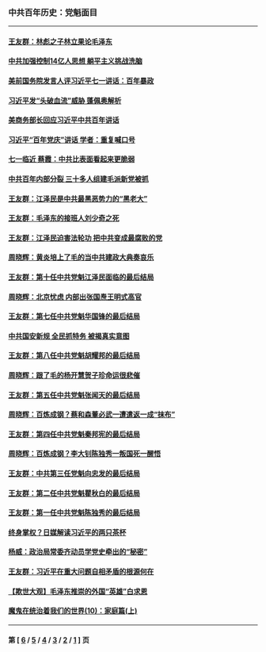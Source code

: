 ### 中共百年历史：党魁面目
---
#### [王友群：林彪之子林立果论毛泽东](../../pages/nf1176107/n13128622.md?08020430) 
#### [中共加强控制14亿人思想 躺平主义挑战洗脑](../../pages/nf1176107/n13094299.md?08020430) 
#### [美前国务院发言人评习近平七一讲话：百年暴政](../../pages/nf1176107/n13066986.md?08020430) 
#### [习近平发“头破血流”威胁 蓬佩奥解析](../../pages/nf1176107/n13063604.md?08020430) 
#### [美商务部长回应习近平中共百年讲话](../../pages/nf1176107/n13062903.md?08020430) 
#### [习近平“百年党庆”讲话 学者：重复喊口号](../../pages/nf1176107/n13061411.md?08020430) 
#### [七一临近 蔡霞：中共比表面看起来更脆弱](../../pages/nf1176107/n13056418.md?08020430) 
#### [中共百年内部分裂 三十多人组建毛派新党被抓](../../pages/nf1176107/n13044023.md?08020430) 
#### [王友群：江泽民是中共最黑恶势力的“黑老大”](../../pages/nf1176107/n13022180.md?08020430) 
#### [王友群：毛泽东的接班人刘少奇之死](../../pages/nf1176107/n12991772.md?08020430) 
#### [王友群：江泽民迫害法轮功 把中共变成最腐败的党](../../pages/nf1176107/n12947347.md?08020430) 
#### [周晓辉：黄炎培上了毛的当中共建政大典奏哀乐](../../pages/nf1176107/n12942780.md?08020430) 
#### [王友群：第十任中共党魁江泽民面临的最后结局](../../pages/nf1176107/n12933748.md?08020430) 
#### [周晓辉：北京忧虑 内部出张国焘王明式高官](../../pages/nf1176107/n12931709.md?08020430) 
#### [王友群：第七任中共党魁华国锋的最后结局](../../pages/nf1176107/n12918457.md?08020430) 
#### [中共国安新规 全民抓特务 被揭真实意图](../../pages/nf1176107/n12911615.md?08020430) 
#### [王友群：第八任中共党魁胡耀邦的最后结局](../../pages/nf1176107/n12902918.md?08020430) 
#### [周晓辉：跟了毛的杨开慧贺子珍命运很悲催](../../pages/nf1176107/n12877804.md?08020430) 
#### [王友群：第五任中共党魁张闻天的最后结局](../../pages/nf1176107/n12865420.md?08020430) 
#### [周晓辉：百炼成钢？蔡和森董必武一遭遣返一成“抹布”](../../pages/nf1176107/n12854806.md?08020430) 
#### [王友群：第四任中共党魁秦邦宪的最后结局](../../pages/nf1176107/n12855290.md?08020430) 
#### [周晓辉：百炼成钢？李大钊陈独秀一叛国死一醒悟](../../pages/nf1176107/n12847981.md?08020430) 
#### [王友群：中共第三任党魁向忠发的最后结局](../../pages/nf1176107/n12840390.md?08020430) 
#### [王友群：第二任中共党魁瞿秋白的最后结局](../../pages/nf1176107/n12824710.md?08020430) 
#### [王友群：第一任中共党魁陈独秀的最后结局](../../pages/nf1176107/n12809869.md?08020430) 
#### [终身掌权？日媒解读习近平的两只茶杯](../../pages/nf1176107/n12805064.md?08020430) 
#### [杨威：政治局常委齐动员学党史牵出的“秘密”](../../pages/nf1176107/n12764642.md?08020430) 
#### [王友群：习近平在重大问题自相矛盾的根源何在](../../pages/nf1176107/n12499563.md?08020430) 
#### [【欺世大观】毛泽东推崇的外国“英雄”白求恩](../../pages/nf1176107/n12362005.md?08020430) 
#### [魔鬼在统治着我们的世界(10)：家庭篇(上)](../../pages/nf1176107/n10435448.md?08020430) 

---
#### 第 [ [6](./6.md?08020430) / [5](./5.md?08020430) / [4](./4.md?08020430) / [3](./3.md?08020430) / [2](./2.md?08020430) / [1](./1.md?08020430) ] 页

